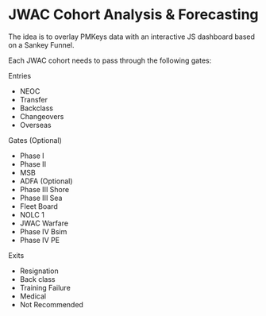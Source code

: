 # JWAC Cohort Analysis & Forecasting

The idea is to overlay PMKeys data with an interactive JS dashboard based on a Sankey Funnel.

Each JWAC cohort needs to pass through the following gates:

Entries

  - NEOC
  - Transfer
  - Backclass
  - Changeovers
  - Overseas

Gates (Optional)

  - Phase I
  - Phase II
  - MSB
  - ADFA (Optional)
  - Phase III Shore
  - Phase III Sea
  - Fleet Board 
  - NOLC 1
  - JWAC Warfare
  - Phase IV Bsim 
  - Phase IV PE

Exits

  - Resignation
  - Back class
  - Training Failure
  - Medical
  - Not Recommended
